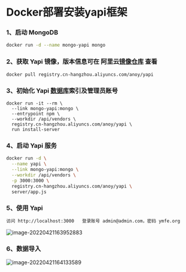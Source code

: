 # Docker部署安装yapi框架

### 1、启动 MongoDB

```sh
docker run -d --name mongo-yapi mongo
```

### 2、获取 Yapi 镜像，版本信息可在 阿里云[镜像仓库](https://cloud.tencent.com/product/tcr?from=10680) 查看

```
docker pull registry.cn-hangzhou.aliyuncs.com/anoy/yapi
```

### 3、初始化 Yapi [数据库](https://cloud.tencent.com/solution/database?from=10680)索引及管理员账号

```
docker run -it --rm \
  --link mongo-yapi:mongo \
  --entrypoint npm \
  --workdir /api/vendors \
  registry.cn-hangzhou.aliyuncs.com/anoy/yapi \
  run install-server
```

### 4、启动 Yapi 服务

```sh
docker run -d \
  --name yapi \
  --link mongo-yapi:mongo \
  --workdir /api/vendors \
  -p 3000:3000 \
  registry.cn-hangzhou.aliyuncs.com/anoy/yapi \
  server/app.js
```
### 5、使用 Yapi

```sh
访问 http://localhost:3000   登录账号 admin@admin.com，密码 ymfe.org
```



![image-20220421163952883](https://cruder-figure-bed.oss-cn-beijing.aliyuncs.com/markdown/2022/04/21/04-39-53-121.png)

### 6、数据导入

![image-20220421164133589](https://cruder-figure-bed.oss-cn-beijing.aliyuncs.com/markdown/2022/04/21/04-41-33-800.png)
